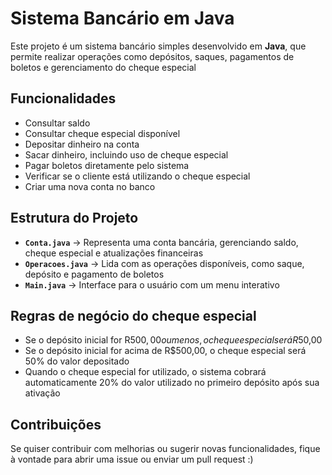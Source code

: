 # Sistema Bancário em Java

Este projeto é um sistema bancário simples desenvolvido em **Java**, que permite realizar operações como depósitos, saques, pagamentos de boletos e gerenciamento do cheque especial  

## Funcionalidades
- Consultar saldo 
- Consultar cheque especial disponível  
- Depositar dinheiro na conta
- Sacar dinheiro, incluindo uso de cheque especial
- Pagar boletos diretamente pelo sistema
- Verificar se o cliente está utilizando o cheque especial
- Criar uma nova conta no banco

## Estrutura do Projeto
- **`Conta.java`** → Representa uma conta bancária, gerenciando saldo, cheque especial e atualizações financeiras
- **`Operacoes.java`** → Lida com as operações disponíveis, como saque, depósito e pagamento de boletos  
- **`Main.java`** → Interface para o usuário com um menu interativo 

## Regras de negócio do cheque especial
- Se o depósito inicial for R$500,00 ou menos, o cheque especial será R$50,00
- Se o depósito inicial for acima de R$500,00, o cheque especial será 50% do valor depositado
- Quando o cheque especial for utilizado, o sistema cobrará automaticamente 20% do valor utilizado no primeiro depósito após sua ativação

## Contribuições
Se quiser contribuir com melhorias ou sugerir novas funcionalidades, fique à vontade para abrir uma issue ou enviar um pull request :)
